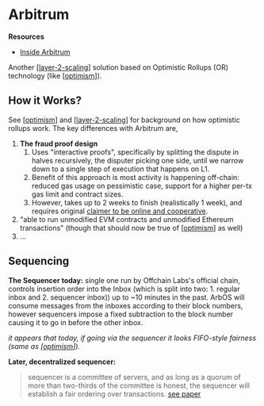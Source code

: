 # Arbitrum

**Resources**

* [Inside Arbitrum](https://developer.offchainlabs.com/docs/inside_arbitrum)

Another [[layer-2-scaling]] solution based on Optimistic Rollups (OR) technology (like [[optimism]]).

## How it Works?

See [[optimism]] and [[layer-2-scaling]] for background on how optimistic rollups work. The key differences with Arbitrum are,

1. **The fraud proof design**
   1. Uses "interactive proofs", specifically by splitting the dispute in halves recursively, the disputer picking one side, until we narrow down to a single step of execution that happens on L1.
   2. Benefit of this approach is most activity is happening off-chain: reduced gas usage on pessimistic case, support for a higher per-tx gas limit and contract sizes.
   3. However, takes up to 2 weeks to finish (realistically 1 week), and requires original [claimer to be online and cooperative](https://threadreaderapp.com/thread/1395812308451004419.html).
2. "able to run unmodified EVM contracts and unmodified Ethereum transactions" (though that should now be true of [[optimism]] as well)
3. ...

## Sequencing

**The Sequencer today:** single one run by Offchain Labs's official chain, controls insertion order into the Inbox (which is split into two: 1. regular inbox and 2. sequencer inbox)) up to ~10 minutes in the past. ArbOS will consume messages from the inboxes according to their block numbers, however sequencers impose a fixed subtraction to the block number causing it to go in before the other inbox.

_it appears that today, if going via the sequencer it looks FIFO-style fairness (same as [[optimism]])._

**Later, decentralized sequencer:**
>sequencer is a committee of servers, and as long as a quorum of more than two-thirds of the committee is honest, the sequencer will establish a fair ordering over transactions.
[see paper](https://eprint.iacr.org/2020/269.pdf)

[//begin]: # "Autogenerated link references for markdown compatibility"
[layer-2-scaling]: layer-2-scaling "Layer-2 Scaling"
[optimism]: optimism "Optimism"
[optimism]: optimism "Optimism"
[layer-2-scaling]: layer-2-scaling "Layer-2 Scaling"
[optimism]: optimism "Optimism"
[optimism]: optimism "Optimism"
[//end]: # "Autogenerated link references"